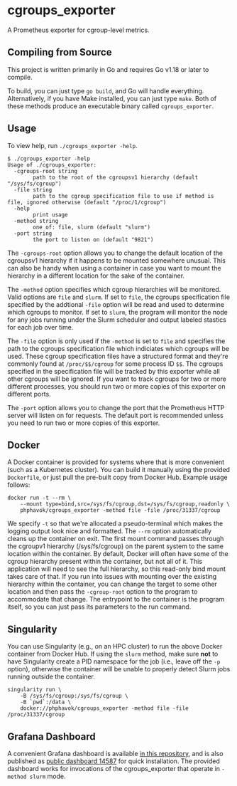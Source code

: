 # cgroups_exporter
A Prometheus exporter for cgroup-level metrics.

## Compiling from Source

This project is written primarily in Go and requires Go v1.18 or later to
compile.

To build, you can just type `go build`, and Go will handle everything.
Alternatively, if you have Make installed, you can just type `make`. Both of
these methods produce an executable binary called `cgroups_exporter`.

## Usage

To view help, run `./cgroups_exporter -help`.

```
$ ./cgroups_exporter -help
Usage of ./cgroups_exporter:
  -cgroups-root string
        path to the root of the cgroupsv1 hierarchy (default "/sys/fs/cgroup")
  -file string
        path to the cgroup specification file to use if method is file, ignored otherwise (default "/proc/1/cgroup")
  -help
        print usage
  -method string
        one of: file, slurm (default "slurm")
  -port string
        the port to listen on (default "9821")
```

The `-cgroups-root` option allows you to change the default location of the
cgroupsv1 hierarchy if it happens to be mounted somewhere unusual. This can also
be handy when using a container in case you want to mount the hierarchy in a
different location for the sake of the container.

The `-method` option specifies which cgroup hierarchies will be monitored.
Valid options are `file` and `slurm`. If set to `file`, the cgroups
specification file specified by the addtional `-file` option will be read and
used to determine which cgroups to monitor. If set to `slurm`, the program
will monitor the node for any jobs running under the Slurm scheduler and
output labeled stastics for each job over time.

The `-file` option is only used if the `-method` is set to `file` and
specifies the path to the cgroups specification file which indiciates which
cgroups will be used. These cgroup specification files have a structured
format and they're commonly found at `/proc/$$/cgroup` for some process ID
`$$`. The cgroups specified in the specification file will be tracked by this
exporter while all other cgroups will be ignored. If you want to track
cgroups for two or more different processes, you should run two or more
copies of this exporter on different ports.

The `-port` option allows you to change the port that the Prometheus HTTP
server will listen on for requests. The default port is recommended unless
you need to run two or more copies of this exporter.

## Docker

A Docker container is provided for systems where that is more convenient (such
as a Kubernetes cluster). You can build it manually using the provided
`Dockerfile`, or just pull the pre-built copy from Docker Hub. Example usage
follows:

```
docker run -t --rm \
    --mount type=bind,src=/sys/fs/cgroup,dst=/sys/fs/cgroup,readonly \
    phphavok/cgroups_exporter -method file -file /proc/31337/cgroup
```

We specify `-t` so that we're allocated a pseudo-terminal which makes the
logging output look nice and formatted. The `--rm` option automatically
cleans up the container on exit. The first mount command passes through the
cgroupv1 hierarchy (/sys/fs/cgroup) on the parent system to the same location
within the container. By default, Docker will often have some of the cgroup
hierarchy present within the container, but not all of it. This application
will need to see the full hierarchy, so this read-only bind mount takes care
of that. If you run into issues with mounting over the existing hierarchy
within the container, you can change the target to some other location and
then pass the `-cgroup-root` option to the program to accommodate that
change. The entrypoint to the container is the program itself, so you can
just pass its parameters to the run command.

## Singularity

You can use Singularity (e.g., on an HPC cluster) to run the above Docker
container from Docker Hub. If using the `slurm` method, make sure **not** to
have Singularity create a PID namespace for the job (i.e., leave off the `-p`
option), otherwise the container will be unable to properly detect Slurm jobs
running outside the container.

```
singularity run \
    -B /sys/fs/cgroup:/sys/fs/cgroup \
    -B `pwd`:/data \
    docker://phphavok/cgroups_exporter -method file -file /proc/31337/cgroup
```

## Grafana Dashboard

A convenient Grafana dashboard is available [in this
repository](grafana/slurm_cgroups_dashboard.json), and is also published as
[public dashboard 14587](https://grafana.com/grafana/dashboards/14587) for quick
installation. The provided dashboard works for invocations of the
cgroups\_exporter that operate in `-method slurm` mode.
